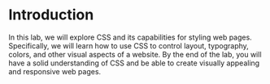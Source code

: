 # Introduction

In this lab, we will explore CSS and its capabilities for styling web pages. Specifically, we will learn how to use CSS to control layout, typography, colors, and other visual aspects of a website. By the end of the lab, you will have a solid understanding of CSS and be able to create visually appealing and responsive web pages.
